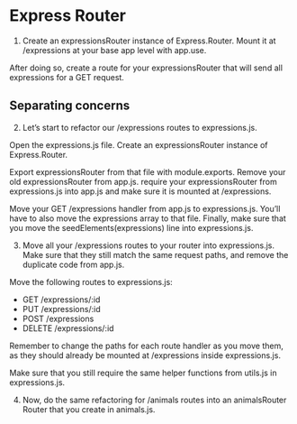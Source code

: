 # Express Router

1. Create an expressionsRouter instance of Express.Router. Mount it at /expressions at your base app level with app.use.

After doing so, create a route for your expressionsRouter that will send all expressions for a GET request.

## Separating concerns

2. Let’s start to refactor our /expressions routes to expressions.js.

Open the expressions.js file. Create an expressionsRouter instance of Express.Router.

Export expressionsRouter from that file with module.exports. Remove your old expressionsRouter from app.js. require your expressionsRouter from expressions.js into app.js and make sure it is mounted at /expressions.

Move your GET /expressions handler from app.js to expressions.js. You’ll have to also move the expressions array to that file. Finally, make sure that you move the seedElements(expressions) line into expressions.js.

3. Move all your /expressions routes to your router into expressions.js. Make sure that they still match the same request paths, and remove the duplicate code from app.js.

Move the following routes to expressions.js:

- GET /expressions/:id
- PUT /expressions/:id
- POST /expressions
- DELETE /expressions/:id

Remember to change the paths for each route handler as you move them, as they should already be mounted at /expressions inside expressions.js.

Make sure that you still require the same helper functions from utils.js in expressions.js.

4. Now, do the same refactoring for /animals routes into an animalsRouter Router that you create in animals.js.